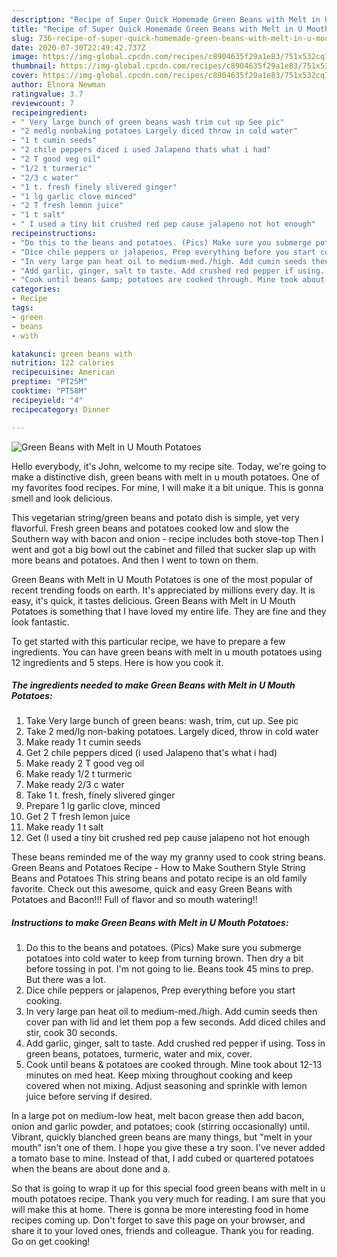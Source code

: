 ```yaml
---
description: "Recipe of Super Quick Homemade Green Beans with Melt in U Mouth Potatoes"
title: "Recipe of Super Quick Homemade Green Beans with Melt in U Mouth Potatoes"
slug: 736-recipe-of-super-quick-homemade-green-beans-with-melt-in-u-mouth-potatoes
date: 2020-07-30T22:49:42.737Z
image: https://img-global.cpcdn.com/recipes/c8904635f29a1e83/751x532cq70/green-beans-with-melt-in-u-mouth-potatoes-recipe-main-photo.jpg
thumbnail: https://img-global.cpcdn.com/recipes/c8904635f29a1e83/751x532cq70/green-beans-with-melt-in-u-mouth-potatoes-recipe-main-photo.jpg
cover: https://img-global.cpcdn.com/recipes/c8904635f29a1e83/751x532cq70/green-beans-with-melt-in-u-mouth-potatoes-recipe-main-photo.jpg
author: Elnora Newman
ratingvalue: 3.7
reviewcount: 7
recipeingredient:
- " Very large bunch of green beans wash trim cut up See pic"
- "2 medlg nonbaking potatoes Largely diced throw in cold water"
- "1 t cumin seeds"
- "2 chile peppers diced i used Jalapeno thats what i had"
- "2 T good veg oil"
- "1/2 t turmeric"
- "2/3 c water"
- "1 t. fresh finely slivered ginger"
- "1 lg garlic clove minced"
- "2 T fresh lemon juice"
- "1 t salt"
- " I used a tiny bit crushed red pep cause jalapeno not hot enough"
recipeinstructions:
- "Do this to the beans and potatoes. (Pics) Make sure you submerge potatoes into cold water to keep from turning brown. Then dry a bit before tossing in pot. I&#39;m not going to lie. Beans took 45 mins to prep. But there was a lot."
- "Dice chile peppers or jalapenos, Prep everything before you start cooking."
- "In very large pan heat oil to medium-med./high. Add cumin seeds then cover pan with lid and let them pop a few seconds. Add diced chiles and stir, cook 30 seconds."
- "Add garlic, ginger, salt to taste. Add crushed red pepper if using. Toss in green beans, potatoes, turmeric, water and mix, cover."
- "Cook until beans &amp; potatoes are cooked through. Mine took about 12-13 minutes on med heat. Keep mixing throughout cooking and keep covered when not mixing. Adjust seasoning and sprinkle with lemon juice before serving if desired."
categories:
- Recipe
tags:
- green
- beans
- with

katakunci: green beans with 
nutrition: 122 calories
recipecuisine: American
preptime: "PT25M"
cooktime: "PT58M"
recipeyield: "4"
recipecategory: Dinner

---
```



![Green Beans with Melt in U Mouth Potatoes](https://img-global.cpcdn.com/recipes/c8904635f29a1e83/751x532cq70/green-beans-with-melt-in-u-mouth-potatoes-recipe-main-photo.jpg)

Hello everybody, it's John, welcome to my recipe site. Today, we're going to make a distinctive dish, green beans with melt in u mouth potatoes. One of my favorites food recipes. For mine, I will make it a bit unique. This is gonna smell and look delicious.

This vegetarian string/green beans and potato dish is simple, yet very flavorful. Fresh green beans and potatoes cooked low and slow the Southern way with bacon and onion - recipe includes both stove-top Then I went and got a big bowl out the cabinet and filled that sucker slap up with more beans and potatoes. And then I went to town on them.

Green Beans with Melt in U Mouth Potatoes is one of the most popular of recent trending foods on earth. It's appreciated by millions every day. It is easy, it's quick, it tastes delicious. Green Beans with Melt in U Mouth Potatoes is something that I have loved my entire life. They are fine and they look fantastic.


To get started with this particular recipe, we have to prepare a few ingredients. You can have green beans with melt in u mouth potatoes using 12 ingredients and 5 steps. Here is how you cook it.

<!--inarticleads1-->

##### The ingredients needed to make Green Beans with Melt in U Mouth Potatoes:

1. Take  Very large bunch of green beans: wash, trim, cut up. See pic
1. Take 2 med/lg non-baking potatoes. Largely diced, throw in cold water
1. Make ready 1 t cumin seeds
1. Get 2 chile peppers diced (i used Jalapeno that&#39;s what i had)
1. Make ready 2 T good veg oil
1. Make ready 1/2 t turmeric
1. Make ready 2/3 c water
1. Take 1 t. fresh, finely slivered ginger
1. Prepare 1 lg garlic clove, minced
1. Get 2 T fresh lemon juice
1. Make ready 1 t salt
1. Get  (I used a tiny bit crushed red pep cause jalapeno not hot enough


These beans reminded me of the way my granny used to cook string beans. Green Beans and Potatoes Recipe - How to Make Southern Style String Beans and Potatoes This string beans and potato recipe is an old family favorite. Check out this awesome, quick and easy Green Beans with Potatoes and Bacon!!! Full of flavor and so mouth watering!! 

<!--inarticleads2-->

##### Instructions to make Green Beans with Melt in U Mouth Potatoes:

1. Do this to the beans and potatoes. (Pics) Make sure you submerge potatoes into cold water to keep from turning brown. Then dry a bit before tossing in pot. I&#39;m not going to lie. Beans took 45 mins to prep. But there was a lot.
1. Dice chile peppers or jalapenos, Prep everything before you start cooking.
1. In very large pan heat oil to medium-med./high. Add cumin seeds then cover pan with lid and let them pop a few seconds. Add diced chiles and stir, cook 30 seconds.
1. Add garlic, ginger, salt to taste. Add crushed red pepper if using. Toss in green beans, potatoes, turmeric, water and mix, cover.
1. Cook until beans &amp; potatoes are cooked through. Mine took about 12-13 minutes on med heat. Keep mixing throughout cooking and keep covered when not mixing. Adjust seasoning and sprinkle with lemon juice before serving if desired.


In a large pot on medium-low heat, melt bacon grease then add bacon, onion and garlic powder, and potatoes; cook (stirring occasionally) until. Vibrant, quickly blanched green beans are many things, but &#34;melt in your mouth&#34; isn&#39;t one of them. I hope you give these a try soon. I&#39;ve never added a tomato base to mine. Instead of that, I add cubed or quartered potatoes when the beans are about done and a. 

So that is going to wrap it up for this special food green beans with melt in u mouth potatoes recipe. Thank you very much for reading. I am sure that you will make this at home. There is gonna be more interesting food in home recipes coming up. Don't forget to save this page on your browser, and share it to your loved ones, friends and colleague. Thank you for reading. Go on get cooking!

